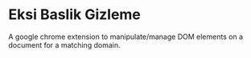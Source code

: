 # Eksi Baslik Gizleme

A google chrome extension to manipulate/manage DOM elements on a document for a matching domain.
